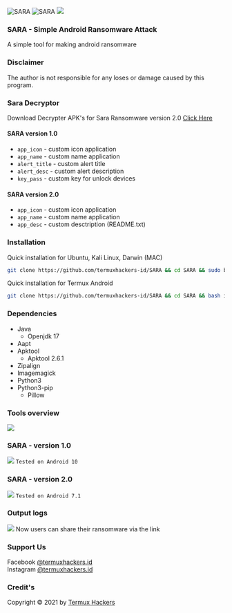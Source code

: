 <img title="SARA" src="https://img.shields.io/badge/CODENAME%20-SARA-SCRIPT?colorA=grey&colorB=green&style=for-the-badge"> <img title="SARA" src="https://img.shields.io/badge/VERSION%20-2.0-SCRIPT?colorA=grey&colorB=green&style=for-the-badge"> 
<img src="https://raw.githubusercontent.com/termuxhackers-id/SARA/main/src/overview.jpg">
### SARA - Simple Android Ransomware Attack
A simple tool for making android ransomware
### Disclaimer
The author is not responsible for any loses or damage caused by this program.
### Sara Decryptor
Download Decrypter APK's for Sara Ransomware version 2.0 [Click Here](https://drive.google.com/file/d/1hODfBdHRBw3Tyn8RhM-Zv8D3b7KFoLnt/view?usp=drivesdk)
#### SARA version 1.0
- ```app_icon``` - custom icon application
- ```app_name``` - custom name application
- ```alert_title``` - custom alert title
- ```alert_desc``` - custom alert description
- ```key_pass``` - custom key for unlock devices
#### SARA version 2.0
- ```app_icon``` - custom icon application
- ```app_name``` - custom name application
- ```app_desc``` - custom desctription (README.txt)
### Installation
Quick installation for Ubuntu, Kali Linux, Darwin (MAC)
```bash
git clone https://github.com/termuxhackers-id/SARA && cd SARA && sudo bash install.sh
```

Quick installation for Termux Android
````bash
git clone https://github.com/termuxhackers-id/SARA && cd SARA && bash installtermux.sh
````
### Dependencies
- Java
  - Openjdk 17
- Aapt
- Apktool
  - Apktool 2.6.1
- Zipalign
- Imagemagick
- Python3
- Python3-pip
  - Pillow
### Tools overview
<img src="https://raw.githubusercontent.com/termuxhackers-id/SARA/main/src/toolview.png"></img>
### SARA - version 1.0
<img src="https://raw.githubusercontent.com/termuxhackers-id/SARA/main/src/v1.jpg"></img>
```Tested on Android 10```
### SARA - version 2.0 
<img src="https://raw.githubusercontent.com/termuxhackers-id/SARA/main/src/v2.jpg"></img>
```Tested on Android 7.1```
### Output logs
<img src="https://raw.githubusercontent.com/termuxhackers-id/SARA/main/src/output.jpg"></img>
Now users can share their ransomware via the link

### Support Us
Facebook [@termuxhackers.id](https://fb.me/termuxhackers.id)<br>
Instagram [@termuxhackers.id](https://instagram.com/termuxhackers.id)

### Credit's
Copyright © 2021 by [Termux Hackers](https://github.com/termuxhackers-id)
